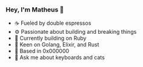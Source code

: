 ### Hey, I'm Matheus 👋

- ☕ Fueled by double espressos
- ⚙️ Passionate about building and breaking things
- 🔨 Currently building on Ruby
- 🧪 Keen on Golang, Elixir, and Rust
- 🧠 Based in 0x000000
- 💬 Ask me about keyboards and cats
